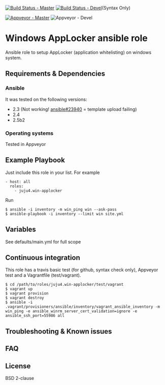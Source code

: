 [![Build Status - Master](https://travis-ci.org/juju4/ansible-win-applocker.svg?branch=master)](https://travis-ci.org/juju4/ansible-win-applocker)
[![Build Status - Devel](https://travis-ci.org/juju4/ansible-win-applocker.svg?branch=devel)](https://travis-ci.org/juju4/ansible-win-applocker/branches)(Syntax Only)

[![Appveyor - Master](https://ci.appveyor.com/api/projects/status/fajn5w2f4v52lfyj?svg=true)](https://ci.appveyor.com/project/juju4/ansible-win-applocker)
![Appveyor - Devel](https://ci.appveyor.com/api/projects/status/fajn5w2f4v52lfyj/branch/devel?svg=true)

# Windows AppLocker ansible role

Ansible role to setup AppLocker (application whitelisting) on windows system.

## Requirements & Dependencies

### Ansible
It was tested on the following versions:
 * 2.3 (Not working! [ansible#23940](https://github.com/ansible/ansible/issues/23940) = template upload failing)
 * 2.4
 * 2.5b2

### Operating systems

Tested in Appveyor

## Example Playbook

Just include this role in your list.
For example

```
- host: all
  roles:
    - juju4.win-applocker
```

Run
```
$ ansible -i inventory -m win_ping win --ask-pass
$ ansible-playbook -i inventory --limit win site.yml
```

## Variables

See defaults/main.yml for full scope

## Continuous integration

This role has a travis basic test (for github, syntax check only), Appveyor test and a Vagrantfile (test/vagrant).

```
$ cd /path/to/roles/juju4.win-applocker/test/vagrant
$ vagrant up
$ vagrant provision
$ vagrant destroy
$ ansible -i .vagrant/provisioners/ansible/inventory/vagrant_ansible_inventory -m win_ping -e ansible_winrm_server_cert_validation=ignore -e ansible_ssh_port=55986 all
```

## Troubleshooting & Known issues

## FAQ

## License

BSD 2-clause

